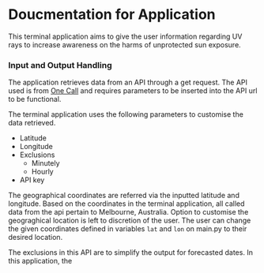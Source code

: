 # Doucmentation for Application
This terminal application aims to give the user information regarding UV rays to increase awareness on the harms of unprotected sun exposure. 

### Input and Output Handling 
The application retrieves data from an API through a get request. The API used is from [One Call](https://openweathermap.org/api/one-call-api?gclid=EAIaIQobChMI-JDk-aKE7AIVZtOWCh0dswvAEAAYASAAEgJCR_D_BwE) and requires parameters to be inserted into the API url to be functional. 

The terminal application uses the following parameters to customise the data retrieved. 
- Latitude 
- Longitude 
- Exclusions
    - Minutely
    - Hourly
- API key 

The geographical coordinates are referred via the inputted latitude and longitude. Based on the coordinates in the terminal application, all called data from the api pertain to Melbourne, Australia. Option to customise the geograghical location is left to discretion of the user. The user can change the given coordinates defined in variables `lat` and `lon` on main.py to their desired location. 

The exclusions in this API are to simplify the output for forecasted dates. In this application, the 

